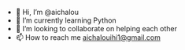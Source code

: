 - 👋 Hi, I’m @aichalou
- 🌱 I’m currently learning  Python 
- 💞️ I’m looking to collaborate on helping each other 
- 📫 How to reach me aichalouihi1@gmail.com

<!---
aichalou/aichalou is a ✨ special ✨ repository because its `README.md` (this file) appears on your GitHub profile.
You can click the Preview link to take a look at your changes.
--->
